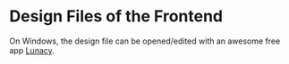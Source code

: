 # Design Files of the Frontend

On Windows, the design file can be opened/edited with an awesome free app [Lunacy](https://icons8.com/lunacy).
